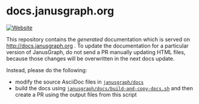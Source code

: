 # docs.janusgraph.org

[![Website][website-shield]][website-link]

[website-shield]: https://img.shields.io/website-up-down-green-red/http/docs.janusgraph.org.svg?label=docs.janusgraph.org
[website-link]: http://docs.janusgraph.org

This repository contains the _generated_ documentation which is served on
http://docs.janusgraph.org . To update the documentation for a particular
version of JanusGraph, do not send a PR manually updating HTML files, because
those changes will be overwritten in the next docs update.

Instead, please do the following:

* modify the source AsciiDoc files in
  [`janusgraph/docs`](https://github.com/janusgraph/janusgraph/tree/master/docs)
* build the docs using
  [`janusgraph/docs/build-and-copy-docs.sh`](https://github.com/JanusGraph/janusgraph/blob/master/docs/build-and-copy-docs.sh)
  and then create a PR using the output files from this script
